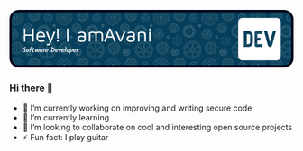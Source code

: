 ![Header](./header-image.png)
### Hi there 👋
- 🔭 I’m currently working on improving and writing secure code
- 🌱 I’m currently learning 
- 👯 I’m looking to collaborate on cool and interesting open source projects
- ⚡ Fun fact: I play guitar

<!--
**avaniausekar/avaniausekar** is a ✨ _special_ ✨ repository because its `README.md` (this file) appears on your GitHub profile.

Here are some ideas to get you started:

- 🔭 I’m currently working on ...
- 🌱 I’m currently learning ...
- 👯 I’m looking to collaborate on ...
- 🤔 I’m looking for help with ...
- 💬 Ask me about ...
- 📫 How to reach me: ...
- 😄 Pronouns: ...
- ⚡ Fun fact: ...
-->
